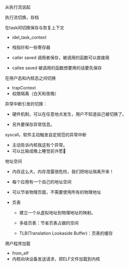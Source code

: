 从执行流说起

执行流切换，存档

在task间切换保存与恢复上下文

- idel_task_context

- 栈指针和一些寄存器

- caller saved  调用者保存，被调用的函数可以直接用
- callee saved 被调用的函数想要用的话要先保存

在用户态和内核态之间切换

- trapContext
- 权限隔离（白天和夜晚）

异常中断引发的切换：

- 硬件机制，可以在任意地点发生，用户不知道自己被切换了。

- 另外要保存异常信息。

syscall，软件主动触发自定规范的异常中断

- 主动告诉内核我这有个异常。
- 可以比喻成晚上睡觉前许愿🌠

地址空间

- 内存这么大，内存泄露很危险，我们把地址隔离开来！
- 每个应用有一个自己的地址空间
- 可以节省物理页面，不需要使用所有的物理地址

- 页表

  - 建立一个从虚拟地址到物理地址的映射。

  - 多级页表：节省页表占据的空间

  - TLB(Translation Lookaside Buffer)：页表的缓存

用户程序加载

- from_elf
- 内核向块设备发送请求，把ELF文件加载到内核



